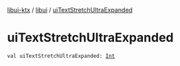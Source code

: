 [libui-ktx](../index.md) / [libui](index.md) / [uiTextStretchUltraExpanded](./ui-text-stretch-ultra-expanded.md)

# uiTextStretchUltraExpanded

`val uiTextStretchUltraExpanded: `[`Int`](https://kotlinlang.org/api/latest/jvm/stdlib/kotlin/-int/index.html)